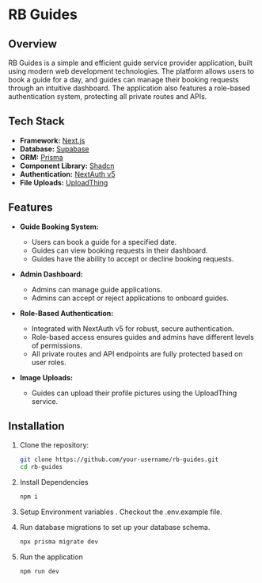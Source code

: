 # RB Guides

## Overview

RB Guides is a simple and efficient guide service provider application, built using modern web development technologies. The platform allows users to book a guide for a day, and guides can manage their booking requests through an intuitive dashboard. The application also features a role-based authentication system, protecting all private routes and APIs.

## Tech Stack

- **Framework:** [Next.js](https://nextjs.org/)
- **Database:** [Supabase](https://supabase.io/)
- **ORM:** [Prisma](https://www.prisma.io/)
- **Component Library:** [Shadcn](https://shadcn.dev/)
- **Authentication:** [NextAuth v5](https://next-auth.js.org/)
- **File Uploads:** [UploadThing](https://uploadthing.com/)

## Features

- **Guide Booking System:**

  - Users can book a guide for a specified date.
  - Guides can view booking requests in their dashboard.
  - Guides have the ability to accept or decline booking requests.

- **Admin Dashboard:**

  - Admins can manage guide applications.
  - Admins can accept or reject applications to onboard guides.

- **Role-Based Authentication:**

  - Integrated with NextAuth v5 for robust, secure authentication.
  - Role-based access ensures guides and admins have different levels of permissions.
  - All private routes and API endpoints are fully protected based on user roles.

- **Image Uploads:**
  - Guides can upload their profile pictures using the UploadThing service.

## Installation

1. Clone the repository:

   ```bash
   git clone https://github.com/your-username/rb-guides.git
   cd rb-guides
   ```

2. Install Dependencies

   ```bash
   npm i
   ```

3. Setup Environment variables . Checkout the .env.example file.
4. Run database migrations to set up your database schema.
   ```bash
   npx prisma migrate dev
   ```
5. Run the application

   ```bash
   npm run dev
   ```
